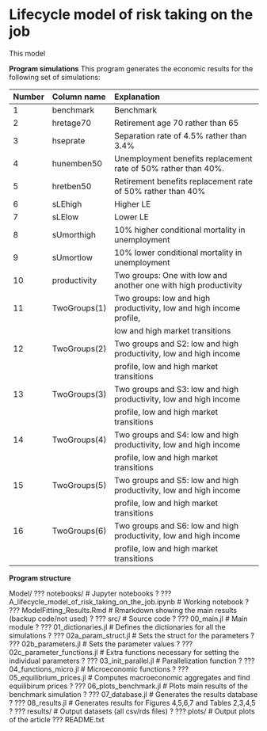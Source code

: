 # Lifecycle model of risk taking on the job
This model 


**Program simulations**
This program generates the economic results for the following set of simulations:

| Number | Column name   | Explanation                                                           |
|:-------|:--------------|:----------------------------------------------------------------------|
| 1      | benchmark     | Benchmark                                                             |
| 2      | hretage70     | Retirement age 70 rather than 65                                      |
| 3      | hseprate      | Separation rate of 4.5\% rather than 3.4\%                              |
| 4      | hunemben50    | Unemployment benefits replacement rate of 50\% rather than 40\%.        |
| 5      | hretben50     | Retirement benefits replacement rate of 50\% rather than 40\%           |
| 6      | sLEhigh       | Higher LE                                                             |
| 7      | sLElow        | Lower LE                                                              | 
| 8      | sUmorthigh    | 10\% higher conditional mortality in unemployment                      |
| 9      | sUmortlow     | 10\% lower conditional mortality in unemployment                       |
| 10     | productivity  | Two groups: One with low and another one with high productivity       |
| 11     | TwoGroups(1)  | Two groups: low and high productivity, low and high income profile,   |
|        |               | low and high market transitions                                       |
| 12     | TwoGroups(2)  | Two groups and S2: low and high productivity, low and high income     |
|        |               | profile, low and high market transitions                              |
| 13     | TwoGroups(3)  | Two groups and S3: low and high productivity, low and high income     |
|        |               | profile, low and high market transitions                              |
| 14     | TwoGroups(4)  | Two groups and S4: low and high productivity, low and high income     |
|        |               | profile, low and high market transitions                              |
| 15     | TwoGroups(5)  | Two groups and S5: low and high productivity, low and high income     |
|        |               | profile, low and high market transitions                              |
| 16     | TwoGroups(6)  | Two groups and S6: low and high productivity, low and high income     |
|        |               | profile, low and high market transitions                              |


**Program structure**

Model/
??? notebooks/                                              # Jupyter notebooks
?   ??? A_lifecycle_model_of_risk_taking_on_the_job.ipynb   # Working notebook
?   ??? ModelFitting_Results.Rmd                            # Rmarkdown showing the main results (backup code/not used)
?
??? src/                                # Source code 
?   ??? 00_main.jl                      # Main module
?        ??? 01_dictionaries.jl         # Defines the dictionaries for all the simulations
?        ??? 02a_param_struct.jl        # Sets the struct for the parameters
?        ??? 02b_parameters.jl          # Sets the parameter values
?        ??? 02c_parameter_functions.jl # Extra functions necessary for setting the individual parameters
?        ??? 03_init_parallel.jl        # Parallelization function
?        ??? 04_functions_micro.jl      # Microeconomic functions
?        ??? 05_equilibrium_prices.jl   # Computes macroeconomic aggregates and find equilibirum prices
?        ??? 06_plots_benchmark.jl      # Plots main results of the benchmark simulation
?        ??? 07_database.jl             # Generates the results database
?        ??? 08_results.jl              # Generates results for Figures 4,5,6,7 and Tables 2,3,4,5
?
??? results/                            # Output datasets (all csv/rds files)
?
??? plots/                              # Output plots of the article
??? README.txt


